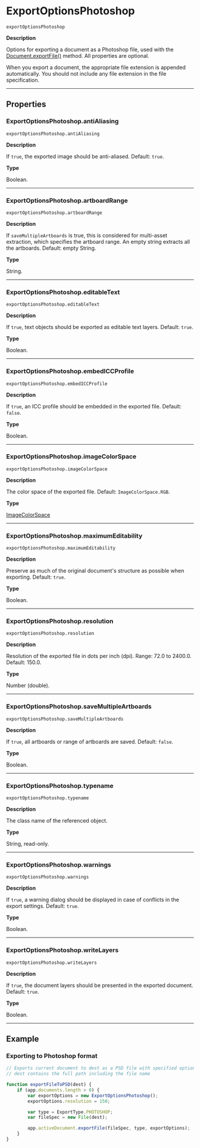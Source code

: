 # ExportOptionsPhotoshop

`exportOptionsPhotoshop`

**Description**

Options for exporting a document as a Photoshop file, used with the [Document.exportFile()](Document.md#jsobjref-document-exportfile) method. All properties are optional.

When you export a document, the appropriate file extension is appended automatically. You should not include any file extension in the file specification.

---

## Properties

### ExportOptionsPhotoshop.antiAliasing

`exportOptionsPhotoshop.antiAliasing`

**Description**

If `true`, the exported image should be anti-aliased. Default: `true`.

**Type**

Boolean.

---

### ExportOptionsPhotoshop.artboardRange

`exportOptionsPhotoshop.artboardRange`

**Description**

If `saveMultipleArtboards` is true, this is considered for multi-asset extraction, which specifies the artboard range. An empty string extracts all the artboards. Default: empty String.

**Type**

String.

---

### ExportOptionsPhotoshop.editableText

`exportOptionsPhotoshop.editableText`

**Description**

If `true`, text objects should be exported as editable text layers. Default: `true`.

**Type**

Boolean.

---

### ExportOptionsPhotoshop.embedICCProfile

`exportOptionsPhotoshop.embedICCProfile`

**Description**

If `true`, an ICC profile should be embedded in the exported file. Default: `false`.

**Type**

Boolean.

---

### ExportOptionsPhotoshop.imageColorSpace

`exportOptionsPhotoshop.imageColorSpace`

**Description**

The color space of the exported file. Default: `ImageColorSpace.RGB`.

**Type**

[ImageColorSpace](scripting-constants.md#jsobjref-scripting-constants-imagecolorspace)

---

### ExportOptionsPhotoshop.maximumEditability

`exportOptionsPhotoshop.maximumEditability`

**Description**

Preserve as much of the original document's structure as possible when exporting. Default: `true`.

**Type**

Boolean.

---

### ExportOptionsPhotoshop.resolution

`exportOptionsPhotoshop.resolution`

**Description**

Resolution of the exported file in dots per inch (dpi). Range: 72.0 to 2400.0. Default: 150.0.

**Type**

Number (double).

---

### ExportOptionsPhotoshop.saveMultipleArtboards

`exportOptionsPhotoshop.saveMultipleArtboards`

**Description**

If `true`, all artboards or range of artboards are saved. Default: `false`.

**Type**

Boolean.

---

### ExportOptionsPhotoshop.typename

`exportOptionsPhotoshop.typename`

**Description**

The class name of the referenced object.

**Type**

String, read-only.

---

### ExportOptionsPhotoshop.warnings

`exportOptionsPhotoshop.warnings`

**Description**

If `true`, a warning dialog should be displayed in case of conflicts in the export settings. Default: `true`.

**Type**

Boolean.

---

### ExportOptionsPhotoshop.writeLayers

`exportOptionsPhotoshop.writeLayers`

**Description**

If `true`, the document layers should be presented in the exported document. Default: `true`.

**Type**

Boolean.

---

## Example

### Exporting to Photoshop format

```javascript
// Exports current document to dest as a PSD file with specified options,
// dest contains the full path including the file name

function exportFileToPSD(dest) {
    if (app.documents.length > 0) {
        var exportOptions = new ExportOptionsPhotoshop();
        exportOptions.resolution = 150;

        var type = ExportType.PHOTOSHOP;
        var fileSpec = new File(dest);

        app.activeDocument.exportFile(fileSpec, type, exportOptions);
    }
}
```

